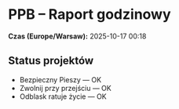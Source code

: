 # PPB – Raport godzinowy
**Czas (Europe/Warsaw):** 2025-10-17 00:18

## Status projektów
- Bezpieczny Pieszy — OK
- Zwolnij przy przejściu — OK
- Odblask ratuje życie — OK

